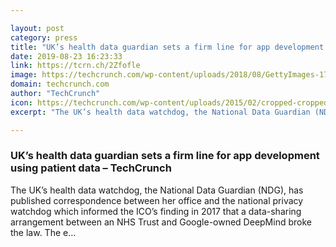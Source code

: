 ```yaml
---

layout: post
category: press
title: "UK’s health data guardian sets a firm line for app development using patient data"
date: 2019-08-23 16:23:33
link: https://tcrn.ch/2Zfofle
image: https://techcrunch.com/wp-content/uploads/2018/08/GettyImages-179707312.jpg?w=601
domain: techcrunch.com
author: "TechCrunch"
icon: https://techcrunch.com/wp-content/uploads/2015/02/cropped-cropped-favicon-gradient.png?w=180
excerpt: "The UK’s health data watchdog, the National Data Guardian (NDG), has published correspondence between her office and the national privacy watchdog which informed the ICO’s finding in 2017 that a data-sharing arrangement between an NHS Trust and Google-owned DeepMind broke the law. The e…"

---
```


### UK’s health data guardian sets a firm line for app development using patient data – TechCrunch

The UK’s health data watchdog, the National Data Guardian (NDG), has published correspondence between her office and the national privacy watchdog which informed the ICO’s finding in 2017 that a data-sharing arrangement between an NHS Trust and Google-owned DeepMind broke the law. The e…